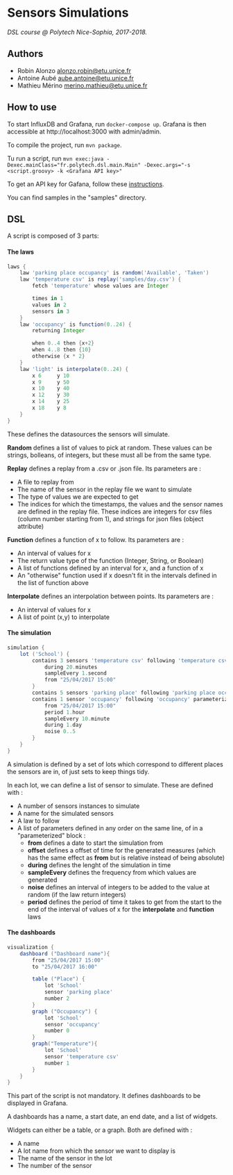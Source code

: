 # Sensors Simulations

*DSL course @ Polytech Nice-Sophia, 2017-2018.*

## Authors

* Robin Alonzo <alonzo.robin@etu.unice.fr>
* Antoine Aubé <aube.antoine@etu.unice.fr>
* Mathieu Mérino <merino.mathieu@etu.unice.fr>

## How to use

To start InfluxDB and Grafana, run ``docker-compose up``. Grafana is then accessible at http://localhost:3000 with admin/admin.

To compile the project, run ``mvn package``.

Tu run a script, run ``mvn exec:java -Dexec.mainClass="fr.polytech.dsl.main.Main" -Dexec.args="-s <script.groovy> -k <Grafana API key>"``

To get an API key for Gafana, follow these [instructions](http://docs.grafana.org/http_api/auth/#create-api-token).

You can find samples in the "samples" directory.

## DSL

A script is composed of 3 parts:

#### The laws

```groovy
laws {
    law 'parking place occupancy' is random('Available', 'Taken')
    law 'temperature csv' is replay('samples/day.csv') {
        fetch 'temperature' whose values are Integer

        times in 1
        values in 2
        sensors in 3
    }
    law 'occupancy' is function(0..24) {
        returning Integer

        when 0..4 then {x+2}
        when 4..8 then {10}
        otherwise {x * 2}
    }
    law 'light' is interpolate(0..24) {
        x 6     y 10
        x 9     y 50
        x 10    y 40
        x 12    y 30
        x 14    y 25
        x 18    y 8
    }
}
```

These defines the datasources the sensors will simulate.

**Random** defines a list of values to pick at random. These values can be strings, bolleans, of integers, but these must all be from the same type.

**Replay** defines a replay from a .csv or .json file. Its parameters are :
- A file to replay from
- The name of the sensor in the replay file we want to simulate
- The type of values we are expected to get
- The indices for which the timestamps, the values and the sensor names are defined in the replay file. These indices are integers for csv files (column number starting from 1), and strings for json files (object attribute)

**Function** defines a function of x to follow. Its parameters are :
- An interval of values for x
- The return value type of the function (Integer, String, or Boolean)
- A list of functions defined by an interval for x, and a function of x
- An "otherwise" function used if x doesn't fit in the intervals defined in the list of function above

**Interpolate** defines an interpolation between points. Its parameters are :
- An interval of values for x
- A list of point (x,y) to interpolate

#### The simulation

```groovy
simulation {
    lot ('School') {
        contains 3 sensors 'temperature csv' following 'temperature csv' parameterized {
            during 20.minutes
            sampleEvery 1.second
            from "25/04/2017 15:00"
        }
        contains 5 sensors 'parking place' following 'parking place occupancy' during 2.hours sampleEvery 1.minute from "25/04/2017 15:00"
        contains 1 sensor 'occupancy' following 'occupancy' parameterized {
            from "25/04/2017 15:00"
            period 1.hour
            sampleEvery 10.minute
            during 1.day
            noise 0..5
        }
    }
}
```

A simulation is defined by a set of lots which correspond to different places the sensors are in, of just sets to keep things tidy.

In each lot, we can define a list of sensor to simulate. These are defined with :
- A number of sensors instances to simulate
- A name for the simulated sensors
- A law to follow
- A list of parameters defined in any order on the same line, of in a "parameterized" block :
    - **from** defines a date to start the simulation from
    - **offset** defines a offset of time for the generated measures (which has the same effect as **from** but is relative instead of being absolute)
    - **during** defines the lenght of the simulation in time
    - **sampleEvery** defines the frequency from which values are generated
    - **noise** defines an interval of integers to be added to the value at random (if the law return integers)
    - **period** defines the period of time it takes to get from the start to the end of the interval of values of x for the **interpolate** and **function** laws

#### The dashboards

```groovy
visualization {
    dashboard ("Dashboard name"){
        from "25/04/2017 15:00"
        to "25/04/2017 16:00"

        table ("Place") {
            lot 'School'
            sensor 'parking place'
            number 2
        }
        graph ("Occupancy") {
            lot 'School'
            sensor 'occupancy'
            number 0
        }
        graph("Temperature"){
            lot 'School'
            sensor 'temperature csv'
            number 1
        }
    }
}
```

This part of the script is not mandatory. It defines dashboards to be displayed in Grafana.

A dashboards has a name, a start date, an end date, and a list of widgets.

Widgets can either be a table, or a graph. Both are defined with : 
- A name
- A lot name from which the sensor we want to display is
- The name of the sensor in the lot
- The number of the sensor 